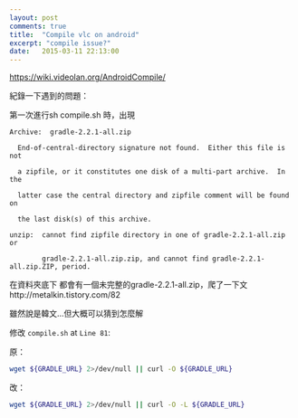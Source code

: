 ```yaml
---
layout: post
comments: true
title:  "Compile vlc on android"
excerpt: "compile issue?"
date:   2015-03-11 22:13:00
---
```

https://wiki.videolan.org/AndroidCompile/

紀錄一下遇到的問題：

第一次進行sh compile.sh 時，出現
```
Archive:  gradle-2.2.1-all.zip

  End-of-central-directory signature not found.  Either this file is not

  a zipfile, or it constitutes one disk of a multi-part archive.  In the

  latter case the central directory and zipfile comment will be found on

  the last disk(s) of this archive.

unzip:  cannot find zipfile directory in one of gradle-2.2.1-all.zip or

        gradle-2.2.1-all.zip.zip, and cannot find gradle-2.2.1-all.zip.ZIP, period.
```

在資料夾底下 都會有一個未完整的gradle-2.2.1-all.zip，爬了一下文http://metalkin.tistory.com/82

雖然說是韓文...但大概可以猜到怎麼解

修改 `compile.sh` at `Line 81`:

原：
```sh
wget ${GRADLE_URL} 2>/dev/null || curl -O ${GRADLE_URL}
```
改：
```sh
wget ${GRADLE_URL} 2>/dev/null || curl -O -L ${GRADLE_URL}
```

